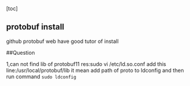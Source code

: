 [toc]
## protobuf install
github protobuf web have good tutor of install 

##Question

1,can not find lib of protobuf11
res:sudo vi /etc/ld.so.conf
add this line:/usr/local/protobuf/lib
it mean add path of proto to ldconfig
and then run command
`sudo ldconfig`
